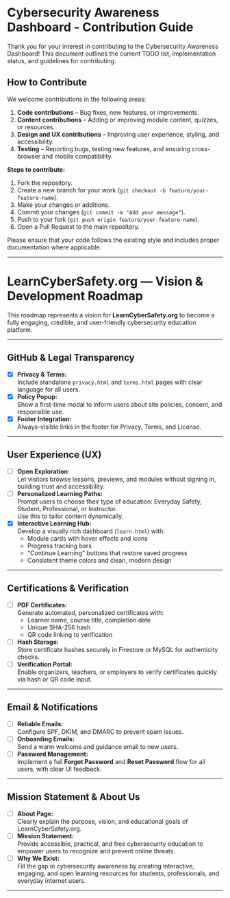 # Cybersecurity Awareness Dashboard - Contribution Guide

Thank you for your interest in contributing to the Cybersecurity Awareness Dashboard! This document outlines the current TODO list, implementation status, and guidelines for contributing.

## How to Contribute

We welcome contributions in the following areas:

1. **Code contributions** – Bug fixes, new features, or improvements.
2. **Content contributions** – Adding or improving module content, quizzes, or resources.
3. **Design and UX contributions** – Improving user experience, styling, and accessibility.
4. **Testing** – Reporting bugs, testing new features, and ensuring cross-browser and mobile compatibility.

**Steps to contribute:**

1. Fork the repository.
2. Create a new branch for your work (`git checkout -b feature/your-feature-name`).
3. Make your changes or additions.
4. Commit your changes (`git commit -m "Add your message"`).
5. Push to your fork (`git push origin feature/your-feature-name`).
6. Open a Pull Request to the main repository.

Please ensure that your code follows the existing style and includes proper documentation where applicable.

---

# LearnCyberSafety.org — Vision & Development Roadmap

This roadmap represents a vision for **LearnCyberSafety.org** to become a fully engaging, credible, and user-friendly cybersecurity education platform.

---

## GitHub & Legal Transparency
- [X] **Privacy & Terms:**  
  Include standalone `privacy.html` and `terms.html` pages with clear language for all users.
- [X] **Policy Popup:**  
  Show a first-time modal to inform users about site policies, consent, and responsible use.
- [X] **Footer Integration:**  
  Always-visible links in the footer for Privacy, Terms, and License.

---

## User Experience (UX)
- [ ] **Open Exploration:**  
  Let visitors browse lessons, previews, and modules without signing in, building trust and accessibility.
- [ ] **Personalized Learning Paths:**  
  Prompt users to choose their type of education: Everyday Safety, Student, Professional, or Instructor.  
  Use this to tailor content dynamically.
- [X] **Interactive Learning Hub:**  
  Develop a visually rich dashboard (`learn.html`) with:
  - Module cards with hover effects and icons  
  - Progress tracking bars  
  - “Continue Learning” buttons that restore saved progress  
  - Consistent theme colors and clean, modern design

---

## Certifications & Verification
- [ ] **PDF Certificates:**  
  Generate automated, personalized certificates with:
  - Learner name, course title, completion date  
  - Unique SHA-256 hash  
  - QR code linking to verification
- [ ] **Hash Storage:**  
  Store certificate hashes securely in Firestore or MySQL for authenticity checks.
- [ ] **Verification Portal:**  
  Enable organizers, teachers, or employers to verify certificates quickly via hash or QR code input.

---

## Email & Notifications
- [ ] **Reliable Emails:**  
  Configure SPF, DKIM, and DMARC to prevent spam issues.
- [ ] **Onboarding Emails:**  
  Send a warm welcome and guidance email to new users.
- [ ] **Password Management:**  
  Implement a full **Forgot Password** and **Reset Password** flow for all users, with clear UI feedback.

---

## Mission Statement & About Us
- [ ] **About Page:**  
  Clearly explain the purpose, vision, and educational goals of LearnCyberSafety.org.
- [ ] **Mission Statement:**  
  Provide accessible, practical, and free cybersecurity education to empower users to recognize and prevent online threats.
- [ ] **Why We Exist:**  
  Fill the gap in cybersecurity awareness by creating interactive, engaging, and open learning resources for students, professionals, and everyday internet users.

---

